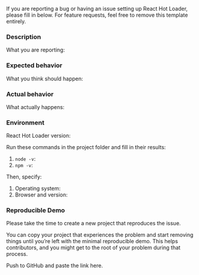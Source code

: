 If you are reporting a bug or having an issue setting up React Hot Loader, please fill in below. For feature requests, feel free to remove this template entirely.

### Description

What you are reporting:

### Expected behavior

What you think should happen:

### Actual behavior

What actually happens:

### Environment

React Hot Loader version:

Run these commands in the project folder and fill in their results:

1.  `node -v`:
2.  `npm -v`:

Then, specify:

1.  Operating system:
2.  Browser and version:

### Reproducible Demo

Please take the time to create a new project that reproduces the issue.

You can copy your project that experiences the problem and start removing things until you’re left with the minimal reproducible demo. This helps contributors, and you might get to the root of your problem during that process.

Push to GitHub and paste the link here.

